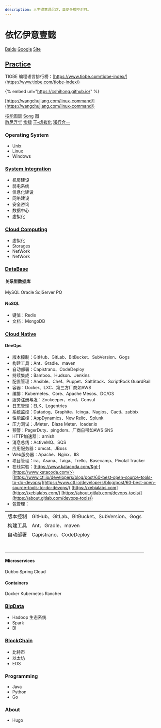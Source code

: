 ```yaml
---
description: 人生得意须尽欢，莫使金樽空对月。
---
```


# 依忆伊意壹懿

[Baidu](http://www.baidu.com) [Google](http://www.google.com) [Site](https://github.com/aftree/Site)

## [Practice](http://www.cnblogs.com/aftree/)

TIOBE 编程语言排行榜：[https://www.tiobe.com/tiobe-index/](https://www.tiobe.com/tiobe-index/)

{% embed url="https://cshihong.github.io/" %}

[https://wangchujiang.com/linux-command/](https://wangchujiang.com/linux-command/)





[技能图谱](https://github.com/TeamStuQ/skill-map) [Song](https://jimmysong.io) [图](https://www.processon.com)  
[散尽浮华](https://www.cnblogs.com/kevingrace/) [惨绿](https://www.cnblogs.com/clsn/) [王-虚拟化](http://blog.51cto.com/wangchunhai) [知行合一](https://blog.csdn.net/liumiaocn)

### Operating System

* Unix
* Linux
* Windows

### [System Integration](https://si.lijun.in)

* 机房建设 
* 弱电系统 
* 信息化建设 
* 网络建设 
* 安全咨询
* 数据中心 
* 虚拟化

### [Cloud Computing](https://cloud.lijun.in)

* 虚拟化 
* Storages
* NetWork
* NetWork

### [DataBase](https://db.lijun.in)

#### 关系型数据库

MySQL Oracle SqlServer PQ

#### NoSQL

* 键值：Redis
* 文档：MongoDB

### [Cloud Native](https://cncf.lijun.in)

#### DevOps

* 版本控制：GitHub、GitLab、BitBucket、SubVersion、Gogs
* 构建工具：Ant、Gradle、maven                                 
* 自动部署：Capistrano、CodeDeploy                             
* 持续集成：Bamboo、Hudson、Jenkins                      
* 配置管理：Ansible、Chef、Puppet、SaltStack、ScriptRock GuardRail 
* 容器：Docker、LXC、第三方厂商如AWS                           
* 编排：Kubernetes、Core、Apache Mesos、DC/OS                  
* 服务注册与发：Zookeeper、etcd、Consul                      
* 日志管理：ELK、Logentries                                    
* 系统监控：Datadog、Graphite、Icinga、Nagios、Cacti、zabbix   
* 性能监控：AppDynamics、New Relic、Splunk                     
* 压力测试：JMeter、Blaze Meter、loader.io                     
* 预警：PagerDuty、pingdom、厂商自带如AWS SNS                  
* HTTP加速器\|：arnish                                          
* 消息总线：ActiveMQ、SQS                                      
* 应用服务器：omcat、JBoss                                    
* Web服务器：Apache、Nginx、IIS                                
* 项目管理：ira、Asana、Taiga、Trello、Basecamp、Pivotal Tracker 
* 在线实验：[https://www.katacoda.com/&gt;](https://www.katacoda.com/>) [https://www.ctl.io/developers/blog/post/60-best-open-source-tools-to-do-devops/](https://www.ctl.io/developers/blog/post/60-best-open-source-tools-to-do-devops/) [https://xebialabs.com](https://xebialabs.com/) [https://about.gitlab.com/devops-tools/](https://about.gitlab.com/devops-tools/) 
* 包管理：

|  |  |
| :---: | :--- |
| 版本控制 | GitHub、GitLab、BitBucket、SubVersion、Gogs |
| 构建工具 | Ant、Gradle、maven |
| 自动部署 | Capistrano、CodeDeploy |
|  |  |
|  |  |
|  |  |
|  |  |
|  |  |
|  |  |
|  |  |

#### Microservices

Dubbo Spring Cloud

#### Containers

Docker Kubernetes Rancher

### [BigData](http://localhost:1313/%E5%A4%A7%E6%95%B0%E6%8D%AE/)

* Hadoop  生态系统
* Spark 
* BI

### [BlockChain](https://bc.lijun.in)

* 比特币
* 以太坊
* EOS

### Programming

* Java
* Python
* Go

### About

* Hugo

